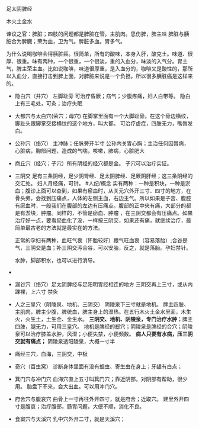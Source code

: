 足太阴脾经

木火土金水

谏议之官：脾脏；四肢的问题都是脾脏在管。主肌肉。思伤脾，脾主味
脾脏与胰脏合为脾臓；荣为血，卫为气。脾脏多血。胃多气。





为什么说喝咖啡会得胰脏癌。很简单，所有的酸味，本身入肝，酸克土。味道、很厚、很重。味有两种，一个很重，一个很淡，重的入血分，味淡的入气分。胃主气，脾主荣主血。比如说咖啡，味道很厚重，是入血分的，咖啡又是酸性的，那所以入血分，直接打击到脾上面，对脾脏来说是一个负担。所以很多胰脏癌是这样来的。


- 隐白穴（井穴）
  左脚趾旁
  可治疗昏厥；疝气；少腹疼痛，妇人白带等。
  隐白上有三毛处，可灸；治疗失眠

- 大都穴与太白穴(荣穴；母穴)
  在脚掌里面有一个大脚趾骨。在这个骨边横纹，脚趾头跟脚掌交接横纹的这个地方，叫大都。
  可治疗虚症，四肢无力，嘴唇发白。

- 公孙穴（络穴）
  主冲脉；任脉旁开半寸
  公孙内关胃心胸；主治任何因胃病，心脏病，胸部问题，造成的气喘，咳嗽，肺病，心脏肥大
  
- 商丘穴（经穴；子穴）所有阴经的经穴都是金。
  子穴可以治疗实证。
  
- 三阴交
  足有三条阴经，足少阴肾经、足太阴脾经、足厥阴肝经；这三条阴经的交汇处。
  妇人月经痛，可针。
  #人纪/概念 
  实有两种：一种是积块，一种是淤血；腹诊上面可以查到，如果有瘀血时，从关元穴外开三寸、四寸的地方，在骨头旁，会找到压痛点，人体的左侧主血，右边主气。所以如果是子宫、腹腔有瘀血时，一般我们在腹部的左边有压痛点。腹部的正中央有痛，大部分的都是有淤块，肿瘤。同样的，不管是瘀血、肿瘤 ，在三阴交都会有压痛点。如果治疗好一点，要看瘀血化了没，一样按三阴交，如果还有痛，就继续治疗，最简单最古老的方法就是最实在的方法。
  
  正常的孕妇有两种，血旺气衰（怀胎较好）跟气旺血衰（容易落胎）;合谷是气，三阴交是血；补三阴交泻合谷，可以安胎，反之，就是落胎。孕妇禁针。
  
  水肿，脚部积水，也可以进行消导。
- 
- 漏谷穴（络穴）足太阴脾经与足阳明胃经相连的地方
  三阴交再上三寸，或从内踝裸，上六寸
  禁灸
  
- 人之三皇穴（阴陵泉、地机、三阴交）
  阴陵泉下三寸就是地机。
  脾主四肢、主肌肉，脾主少腹，脾统血，脾主身上的湿热。在五行木火土金水里面，木生火，火生土，土生金、金生水。
  **三阴交、地机、阴陵泉，专门治疗水肿**；脾主四肢，腿无力，可用三皇穴。
  地机是脾经的郄穴；阴陵泉是脾经的合穴；阴陵泉可以治疗膝盖水肿，风湿；小便失禁，小便频数。
  **病人只要有水病，压三阴交就有痛点；** 阴陵泉透阳陵泉，大概一寸半

- 痛经三穴，血海，三阴交，中极

- 奇穴（百虫窝）
  诊断身体里面有没有蛔虫、寄生虫在身上；牙龈有白点；
  
- 箕门穴与冲门穴
  血海穴直上五寸叫箕门穴；靠近阴部，对阴部有帮助，很少用。
  胎盘下不来，会大出血。可以用冲门穴。

- 府舍穴与腹哀穴
  曲骨上一寸再往外开四寸，就是府舍；近取穴。
  建里外开四寸是腹哀；治疗腹部，肠胃问题，大便不顺，消化不良。

- 食窦穴与天溪穴
  乳中穴外开二寸，就是天溪穴；

















